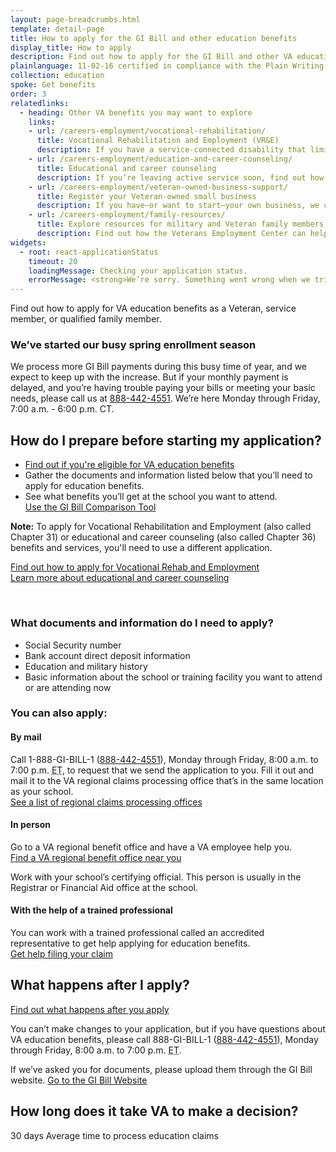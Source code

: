 ```yaml
---
layout: page-breadcrumbs.html
template: detail-page
title: How to apply for the GI Bill and other education benefits
display_title: How to apply
description: Find out how to apply for the GI Bill and other VA education benefits as a Veteran, service member, or qualified family member. You can apply online, by mail, in person, or with the help of a trained professional.
plainlanguage: 11-02-16 certified in compliance with the Plain Writing Act.
collection: education
spoke: Get benefits
order: 3
relatedlinks:
  - heading: Other VA benefits you may want to explore
    links:
    - url: /careers-employment/vocational-rehabilitation/
      title: Vocational Rehabilitation and Employment (VR&E)
      description: If you have a service-connected disability that limits your ability to work or prevents you from working, find out if you can get VR&E benefits and services—like help exploring employment options and getting more training if required.
    - url: /careers-employment/education-and-career-counseling/
      title: Educational and career counseling
      description: If you’re leaving active service soon, find out how to get free educational and career counseling (also called Chapter 36).
    - url: /careers-employment/veteran-owned-business-support/
      title: Register your Veteran-owned small business
      description: If you have—or want to start—your own business, we can help. Register to do business with VA and get support for your Veteran-owned small business.
    - url: /careers-employment/family-resources/
      title: Explore resources for military and Veteran family members
      description: Find out how the Veterans Employment Center can help spouses and other family members access valuable career resources.
widgets:
  - root: react-applicationStatus
    timeout: 20
    loadingMessage: Checking your application status.
    errorMessage: <strong>We’re sorry. Something went wrong when we tried to load your saved application.</strong><br/>Please try refreshing your browser in a few minutes.
---
```

<div itemscope itemtype ="http://schema.org/HowTo">
<div class="va-introtext" itemprop="description">

Find out how to apply for VA education benefits as a Veteran, service member, or qualified family member.

</div>

<div aria-live="polite" role="alert" class="usa-alert usa-alert-info">
  <div class="usa-alert-body">
    <h3 class="usa-alert-heading">We’ve started our busy spring enrollment season</h3>
    <div class="usa-alert-text">
      We process more GI Bill payments during this busy time of year, and we expect to keep up with the increase. But if your monthly payment is delayed, and you’re having trouble paying your bills or meeting your basic needs, please call us at <a href="tel:+18884424551">888-442-4551</a>. We’re here Monday through Friday, 7:00 a.m. - 6:00 p.m. CT.
    </div>
  </div>
</div>

<div itemprop="steps" itemscope itemtype ="http://schema.org/HowToSection">

<h2 itemprop="name">How do I prepare before starting my application?</h2>
<div itemprop="itemListElement">

- [Find out if you're eligible for VA education benefits](/education/eligibility/)
- Gather the documents and information listed below that you’ll need to apply for education benefits.
- See what benefits you’ll get at the school you want to attend.<br/> [Use the GI Bill Comparison Tool](/gi-bill-comparison-tool)

**Note:** To apply for Vocational Rehabilitation and Employment (also called Chapter 31) or educational and career counseling (also called Chapter 36) benefits and services, you'll need to use a different application.

[Find out how to apply for Vocational Rehab and Employment](/careers-employment/vocational-rehabilitation/how-to-apply/) <br>
[Learn more about educational and career counseling](/careers-employment/education-and-career-counseling/)

<div markdown="0"><br></div>

<div class="feature" markdown="1">

### What documents and information do I need to apply?

- Social Security number
- Bank account direct deposit information
- Education and military history
- Basic information about the school or training facility you want to attend or are attending now

</div>
</div>
</div>

<div id="react-applicationStatus" data-widget-type="education-app-status" class="static-page-widget"></div>

<div itemprop="steps" itemscope itemtype ="http://schema.org/HowToSection">

<h3 itemprop="name">You can also apply:</h3>
<div itemprop="itemListElement">

#### By mail
Call 1-888-GI-BILL-1 (<a href="tel:+18884424551">888-442-4551</a>), Monday through Friday, 8:00 a.m. to 7:00 p.m. <abbr title="eastern time">ET</abbr>, to request that we send the application to you. Fill it out and mail it to the VA regional claims processing office that’s in the same location as your school.<br/>
[See a list of regional claims processing offices](https://www.benefits.va.gov/gibill/regional_processing.asp)

#### In person
Go to a VA regional benefit office and have a VA employee help you.<br/>
[Find a VA regional benefit office near you](/find-locations/?facilityType=benefits)

Work with your school’s certifying official. This person is usually in the Registrar or Financial Aid office at the school.

#### With the help of a trained professional
You can work with a trained professional called an accredited representative to get help applying for education benefits. <br/>
[Get help filing your claim](/disability/get-help-filing-claim/)

</div>
</div>

<div itemprop="steps" itemscope itemtype ="http://schema.org/HowToSection">

<h2 itemprop="name">What happens after I apply?</h2>
<div itemprop="itemListElement">

[Find out what happens after you apply](/education/after-you-apply/)

You can’t make changes to your application, but if you have questions about VA education benefits, please call 888-GI-BILL-1 (<a href="tel:+18884424551">888-442-4551</a>), Monday through Friday, 8:00 a.m. to 7:00 p.m. <abbr title="eastern time">ET</abbr>.

If we’ve asked you for documents, please upload them through the GI Bill website.
<a class="usa-button-primary" href="https://gibill.custhelp.com/app/home">Go to the GI Bill Website</a>

</div>
</div>

<div itemprop="steps" itemscope itemtype ="http://schema.org/HowToSection">

<h2 itemprop="name">How long does it take VA to make a decision?</h2>
<div itemprop="itemListElement">

<div class="card information" markdown="0">
<span class="number">30 days</span>
<span class="description">Average time to process education claims</span>
</div>
</div>
</div>

</div>
<div markdown="0"><br></div>

